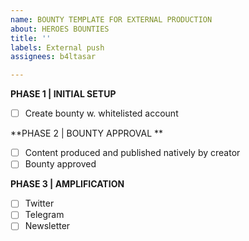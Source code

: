 ```yaml
---
name: BOUNTY TEMPLATE FOR EXTERNAL PRODUCTION
about: HEROES BOUNTIES
title: ''
labels: External push
assignees: b4ltasar

---
```


**PHASE 1 | INITIAL SETUP**
- [ ] Create bounty w. whitelisted account

**PHASE 2 | BOUNTY APPROVAL **
- [ ] Content produced and published natively by creator
- [ ] Bounty approved 

**PHASE 3 | AMPLIFICATION** 
- [ ] Twitter
- [ ] Telegram 
- [ ] Newsletter
